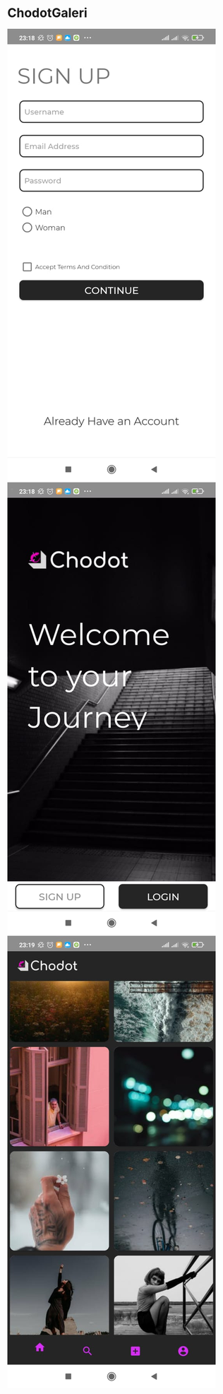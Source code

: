 # ChodotGaleri
![ss1](1b1d467b-5543-4500-87f0-bf02d13ddadc.jpeg)
![ss2](3c00ade1-7d8d-4b9d-bc81-fc9887982ec6.jpeg)
![ss3](8e365307-f4f1-4ae6-b2c1-8d3fa791076e.jpeg)

